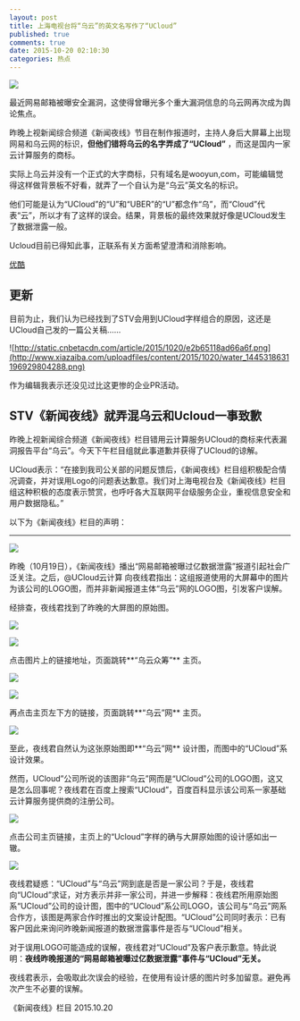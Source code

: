 ```yaml
---
layout: post
title: 上海电视台将“乌云”的英文名写作了“UCloud”
published: true
comments: true
date: 2015-10-20 02:10:30
categories: 热点
---
```


![](http://himg2.huanqiu.com/attachment2010/2015/1020/20151020102936203.jpg)

最近网易邮箱被曝安全漏洞，这使得曾曝光多个重大漏洞信息的乌云网再次成为舆论焦点。

昨晚上视新闻综合频道《新闻夜线》节目在制作报道时，主持人身后大屏幕上出现网易和乌云网的标识，**但他们错将乌云的名字弄成了“UCloud”** ，而这是国内一家云计算服务的商标。

实际上乌云并没有一个正式的大字商标，只有域名是wooyun,com，可能编辑觉得这样做背景板不好看，就弄了一个自认为是“乌云”英文名的标识。

他们可能是认为“UCloud”的“U”和“UBER”的“U”都念作“乌”，而“Cloud”代表“云”，所以才有了这样的误会。结果，背景板的最终效果就好像是UCloud发生了数据泄露一般。

Ucloud目前已得知此事，正联系有关方面希望澄清和消除影响。

[优酷](http://v.youku.com/v_show/id_XMTM2NDEwMTg0NA==.html )

## 更新

目前为止，我们认为已经找到了STV会用到UCloud字样组合的原因，这还是UCloud自己发的一篇公关稿……

![http://static.cnbetacdn.com/article/2015/1020/e2b65118ad66a6f.png](http://www.xiazaiba.com/uploadfiles/content/2015/1020/water_1445318631196929804288.png) 

作为编辑我表示还没见过比这更惨的企业PR活动。

## STV《新闻夜线》就弄混乌云和Ucloud一事致歉

昨晚上视新闻综合频道《新闻夜线》栏目错用云计算服务UCloud的商标来代表漏洞报告平台“乌云”。今天下午栏目组就此事道歉并获得了UCloud的谅解。

UCloud表示：“在接到我司公关部的问题反馈后，《新闻夜线》栏目组积极配合情况调查，并对误用Logo的问题表达歉意。我们对上海电视台及《新闻夜线》栏目组这种积极的态度表示赞赏，也呼吁各大互联网平台级服务企业，重视信息安全和用户数据隐私。”

以下为《新闻夜线》栏目的声明：

---

![](http://himg2.huanqiu.com/attachment2010/2015/1020/20151020051326919.jpg)

昨晚（10月19日），《新闻夜线》播出“网易邮箱被曝过亿数据泄露”报道引起社会广泛关注。之后，@UCloud云计算 向夜线君指出：这组报道使用的大屏幕中的图片为该公司的LOGO图，而并非新闻报道主体“乌云”网的LOGO图，引发客户误解。

经排查，夜线君找到了昨晚的大屏图的原始图。

![](http://himg2.huanqiu.com/attachment2010/2015/1020/20151020051326924.jpg)

![](http://himg2.huanqiu.com/attachment2010/2015/1020/20151020051326890.jpg)

点击图片上的链接地址，页面跳转**“乌云众筹”** 主页。

![](http://himg2.huanqiu.com/attachment2010/2015/1020/20151020051326625.jpg)

![](http://himg2.huanqiu.com/attachment2010/2015/1020/20151020051326411.jpg)

再点击主页左下方的链接，页面跳转**“乌云”网** 主页。

![](http://himg2.huanqiu.com/attachment2010/2015/1020/20151020051326433.jpg)

至此，夜线君自然认为这张原始图即**“乌云”网** 设计图，而图中的“UCloud”系设计效果。

然而，UCloud”公司所说的该图非“乌云”网而是“UCloud”公司的LOGO图，这又是怎么回事呢？夜线君在百度上搜索“UCloud”，百度百科显示该公司系一家基础云计算服务提供商的注册公司。

![](http://himg2.huanqiu.com/attachment2010/2015/1020/20151020051326683.jpg)

点击公司主页链接，主页上的“Ucloud”字样的确与大屏原始图的设计感如出一辙。

![](http://himg2.huanqiu.com/attachment2010/2015/1020/20151020051326217.jpg)

夜线君疑惑：“UCloud”与“乌云”网到底是否是一家公司？于是，夜线君向“UCloud”求证，对方表示并非一家公司，并进一步解释：夜线君所用原始图系“UCloud”公司的设计图，图中的“UCloud”系公司LOGO，该公司与“乌云”网系合作方，该图是两家合作时推出的文案设计配图。“UCloud”公司同时表示：已有客户因此来询问昨晚新闻报道的数据泄露事件是否与“UCloud”相关。

对于误用LOGO可能造成的误解，夜线君对“UCloud”及客户表示歉意。特此说明：**夜线昨晚报道的“网易邮箱被曝过亿数据泄露”事件与“UCloud”无关。**

夜线君表示，会吸取此次误会的经验，在使用有设计感的图片时多加留意。避免再次产生不必要的误解。

《新闻夜线》栏目 2015.10.20
